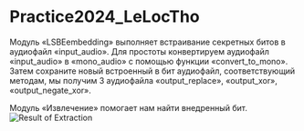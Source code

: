 # Practice2024_LeLocTho
Модуль «LSBEembedding» выполняет встраивание секретных битов в аудиофайл «input_audio». Для простоты конвертируем аудиофайл «input_audio» в «mono_audio» с помощью функции «convert_to_mono». Затем сохраните новый встроенный в бит аудиофайл, соответствующий методам, мы получим 3 аудиофайла «output_replace», «output_xor», «output_negate_xor».

Модуль «Извлечение» помогает нам найти внедренный бит.
![Result of Extraction](https://github.com/lelocthoVN/Practice2024_LeLocTho/assets/115063695/620f1fb3-bf77-4d74-9911-0e76c09b6674)
